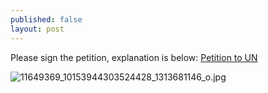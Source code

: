 ```yaml
---
published: false
layout: post
---
```





Please sign the petition, explanation is below: [Petition to UN](http://tinyurl.com/ofk3qgm )

![11649369_10153944303524428_1313681146_o.jpg]({{site.baseurl}}/images/11649369_10153944303524428_1313681146_o.jpg)

